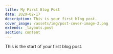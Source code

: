 ```yaml
---
title: My First Blog Post
date: 2020-02-17
description: This is your first blog post.
cover_image: /assets/img/post-cover-image-2.png
extends: _layouts.post
section: content
---
```


This is the start of your first blog post.
